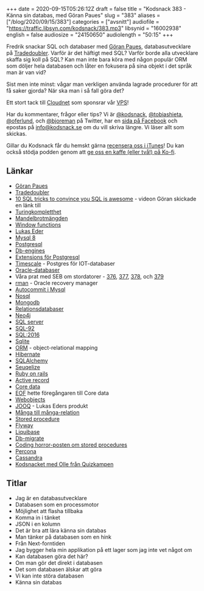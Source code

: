 +++
date = 2020-09-15T05:26:12Z
draft = false
title = "Kodsnack 383 - Känna sin databas, med Göran Paues"
slug = "383"
aliases = ["/blog/2020/09/15/383"]
categories = ["avsnitt"]
audiofile = "https://traffic.libsyn.com/kodsnack/383.mp3"
libsynid = "16002938"
english = false
audiosize = "24150650"
audiolength = "50:15" 
+++

Fredrik snackar SQL och databaser med [Göran Paues](https://twitter.com/guran_75), databasutvecklare på [Tradedoubler](https://sverigesradio.se/avsnitt/1528248). Varför är det häftigt med SQL? Varför borde alla utvecklare skaffa sig koll på SQL? Kan man inte bara köra med någon populär ORM som döljer hela databasen och låter en fokusera på sina objekt i det språk man är van vid?

Sist men inte minst: vågar man verkligen använda lagrade procedurer för att få saker gjorda? När ska man i så fall göra det?

Ett stort tack till [Cloudnet](http://www.cloudnet.se) som sponsrar vår [VPS](http://en.wikipedia.org/wiki/Virtual_private_server)!

Har du kommentarer, frågor eller tips? Vi är [@kodsnack](https://www.twitter.com/kodsnack), [@tobiashieta](https://www.twitter.com/tobiashieta), [@oferlund](https://www.twitter.com/oferlund), och [@bjoreman](https://www.twitter.com/bjoreman) på Twitter, har en [sida på Facebook](https://www.facebook.com/kodsnack) och epostas på [info@kodsnack.se](mailto:info@kodsnack.se) om du vill skriva längre. Vi läser allt som skickas.

Gillar du Kodsnack får du hemskt gärna [recensera oss i iTunes](http://itunes.apple.com/se/podcast/kodsnack/id561631498?l=en)! Du kan också stödja podden genom att <a href="https://ko-fi.com/kodsnack" rel="payment">ge oss en kaffe (eller två!) på Ko-fi</a>.

## Länkar ##
* [Göran Paues](https://twitter.com/guran_75)
* [Tradedoubler](https://sverigesradio.se/avsnitt/1528248)
* [10 SQL tricks to convince you SQL is awesome](https://www.youtube.com/watch?v=mgipNdAgQ3o) - videon Göran skickade en länk till
* [Turingkompletthet](https://en.wikipedia.org/wiki/Turing_completeness)
* [Mandelbrotmängden](https://en.wikipedia.org/wiki/Mandelbrot_set)
* [Window functions](https://en.wikipedia.org/wiki/Select_%28SQL%29#Limiting_result_rows)
* [Lukas Eder](https://twitter.com/lukaseder)
* [Mysql 8](https://dev.mysql.com/doc/relnotes/mysql/8.0/en/)
* [Postgresql](https://en.wikipedia.org/wiki/PostgreSQL)
* [Db-engines](https://db-engines.com/en/)
* [Extensions för Postgresql](https://www.postgresql.org/docs/9.5/external-extensions.html)
* [Timescale](https://www.timescale.com/) - Postgres för IOT-databaser
* [Oracle-databaser](https://en.wikipedia.org/wiki/Oracle_Database)
* Våra prat med SEB om stordatorer - [376](https://kodsnack.se/376/), [377](https://kodsnack.se/377/), [378](https://kodsnack.se/378/), och [379](https://kodsnack.se/379/)
* [rman](https://www.oracle.com/se/database/technologies/high-availability/rman.html) - Oracle recovery manager
* [Autocommit i Mysql](https://dev.mysql.com/doc/refman/8.0/en/innodb-autocommit-commit-rollback.html)
* [Nosql](https://en.wikipedia.org/wiki/NoSQL)
* [Mongodb](https://en.wikipedia.org/wiki/MongoDB)
* [Relationsdatabaser](https://en.wikipedia.org/wiki/Relational_database)
* [Neo4j](https://en.wikipedia.org/wiki/Neo4j)
* [SQL server](https://en.wikipedia.org/wiki/Microsoft_SQL_Server)
* [SQL-92](https://en.wikipedia.org/wiki/SQL-92)
* [SQL:2016](https://en.wikipedia.org/wiki/SQL:2016)
* [Sqlite](https://en.wikipedia.org/wiki/SQLite)
* [ORM](https://en.wikipedia.org/wiki/Object-relational_mapping) - object-relational mapping
* [Hibernate](https://en.wikipedia.org/wiki/Hibernate_%28framework%29)
* [SQLAlchemy](https://www.sqlalchemy.org/)
* [Seuqelize](https://sequelize.org/)
* [Ruby on rails](https://en.wikipedia.org/wiki/Ruby_on_Rails)
* [Active record](https://guides.rubyonrails.org/active_record_basics.html)
* [Core data](https://en.wikipedia.org/wiki/Core_Data)
* [EOF](https://en.wikipedia.org/wiki/Enterprise_Objects_Framework) hette föregångaren till Core data
* [Webobjects](https://en.wikipedia.org/wiki/WebObjects)
* [JOOQ](https://www.jooq.org/) - Lukas Eders produkt
* [Många till många-relation](https://en.wikipedia.org/wiki/Many-to-many_%28data_model%29)
* [Stored procedure](https://en.wikipedia.org/wiki/Stored_procedure)
* [Flyway](https://flywaydb.org/)
* [Liquibase](https://www.liquibase.org/)
* [Db-migrate](https://db-migrate.readthedocs.io/en/latest/Getting%20Started/usage/)
* [Coding horror-posten om stored procedures](https://blog.codinghorror.com/who-needs-stored-procedures-anyways/)
* [Percona](https://en.wikipedia.org/wiki/Percona_Server_for_MySQL)
* [Cassandra](https://en.wikipedia.org/wiki/Apache_Cassandra)
* [Kodsnacket med Olle från Quizkampen](https://kodsnack.se/163/)

## Titlar ##
* Jag är en databasutvecklare
* Databasen som en processmotor
* Möjlighet att flasha tillbaka
* Komma in i tänket
* JSON i en kolumn
* Det är bra att lära känna sin databas
* Man tänker på databasen som en hink
* Från Next-forntiden
* Jag bygger hela min applikation på ett lager som jag inte vet något om
* Kan databasen göra det här?
* Om man gör det direkt i databasen
* Det som databasen älskar att göra
* Vi kan inte störa databasen
* Känna sin databas